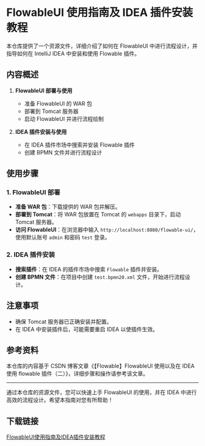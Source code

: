 # FlowableUI 使用指南及 IDEA 插件安装教程

本仓库提供了一个资源文件，详细介绍了如何在 FlowableUI 中进行流程设计，并指导如何在 IntelliJ IDEA 中安装和使用 Flowable 插件。

## 内容概述

1. **FlowableUI 部署与使用**
   - 准备 FlowableUI 的 WAR 包
   - 部署到 Tomcat 服务器
   - 启动 FlowableUI 并进行流程绘制

2. **IDEA 插件安装与使用**
   - 在 IDEA 插件市场中搜索并安装 Flowable 插件
   - 创建 BPMN 文件并进行流程设计

## 使用步骤

### 1. FlowableUI 部署

- **准备 WAR 包**：下载提供的 WAR 包并解压。
- **部署到 Tomcat**：将 WAR 包放置在 Tomcat 的 `webapps` 目录下，启动 Tomcat 服务器。
- **访问 FlowableUI**：在浏览器中输入 `http://localhost:8080/flowable-ui/`，使用默认账号 `admin` 和密码 `test` 登录。

### 2. IDEA 插件安装

- **搜索插件**：在 IDEA 的插件市场中搜索 `Flowable` 插件并安装。
- **创建 BPMN 文件**：在项目中创建 `test.bpmn20.xml` 文件，开始进行流程设计。

## 注意事项

- 确保 Tomcat 服务器已正确安装并配置。
- 在 IDEA 中安装插件后，可能需要重启 IDEA 以使插件生效。

## 参考资料

本仓库的内容基于 CSDN 博客文章《【Flowable】FlowableUI 使用以及在 IDEA 使用 flowable 插件（二）》，详细步骤和操作请参考该文章。

---

通过本仓库的资源文件，您可以快速上手 FlowableUI 的使用，并在 IDEA 中进行高效的流程设计。希望本指南对您有所帮助！

## 下载链接

[FlowableUI使用指南及IDEA插件安装教程](https://pan.quark.cn/s/532d922a4ac3)